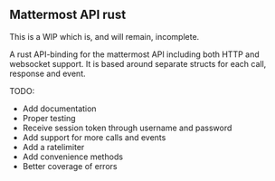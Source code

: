 ## Mattermost API rust
This is a WIP which is, and will remain, incomplete.

A rust API-binding for the mattermost API including both HTTP and websocket support. It is based around separate structs for each call, response and event.

TODO:
- Add documentation
- Proper testing
- Receive session token through username and password
- Add support for more calls and events
- Add a ratelimiter
- Add convenience methods
- Better coverage of errors
